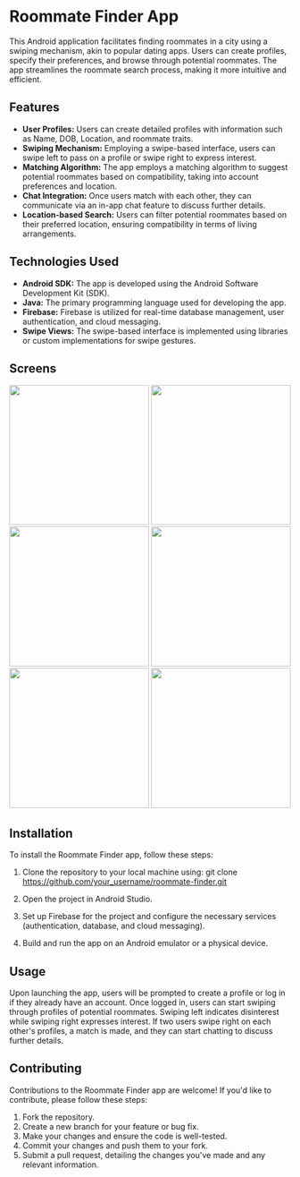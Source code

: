 # Roommate Finder App

This Android application facilitates finding roommates in a city using a swiping mechanism, akin to popular dating apps. Users can create profiles, specify their preferences, and browse through potential roommates. The app streamlines the roommate search process, making it more intuitive and efficient.

## Features
- **User Profiles:** Users can create detailed profiles with information such as Name, DOB, Location, and roommate traits.
- **Swiping Mechanism:** Employing a swipe-based interface, users can swipe left to pass on a profile or swipe right to express interest.
- **Matching Algorithm:** The app employs a matching algorithm to suggest potential roommates based on compatibility, taking into account preferences and location.
- **Chat Integration:** Once users match with each other, they can communicate via an in-app chat feature to discuss further details.
- **Location-based Search:** Users can filter potential roommates based on their preferred location, ensuring compatibility in terms of living arrangements.

## Technologies Used
- **Android SDK:** The app is developed using the Android Software Development Kit (SDK).
- **Java:** The primary programming language used for developing the app.
- **Firebase:** Firebase is utilized for real-time database management, user authentication, and cloud messaging.
- **Swipe Views:** The swipe-based interface is implemented using libraries or custom implementations for swipe gestures.

## Screens
<img src="https://github.com/user-attachments/assets/6e10a32d-6201-42db-9d8b-d6ee86132d11" width="250">

<img src="https://github.com/user-attachments/assets/3cff3ee2-5ac6-4794-a626-3ee5c9dd9f62" width="250">

<img src="https://github.com/user-attachments/assets/45d33e00-3153-4620-9e60-6b901b2b4852" width="250">

<img src="https://github.com/user-attachments/assets/913022b4-b9ce-4410-870e-b182c2a997e3" width="250">

<img src="https://github.com/user-attachments/assets/26c8205f-47cc-4d14-86e1-b0ea49699c5e" width="250">

<img src="https://github.com/user-attachments/assets/66c0fcdc-3a01-4c2e-8263-dde32e041484" width="250">


## Installation
To install the Roommate Finder app, follow these steps:

1. Clone the repository to your local machine using:
   git clone https://github.com/your_username/roommate-finder.git

2. Open the project in Android Studio.

3. Set up Firebase for the project and configure the necessary services (authentication, database, and cloud messaging).

4. Build and run the app on an Android emulator or a physical device.

## Usage
Upon launching the app, users will be prompted to create a profile or log in if they already have an account. Once logged in, users can start swiping through profiles of potential roommates. Swiping left indicates disinterest while swiping right expresses interest. If two users swipe right on each other's profiles, a match is made, and they can start chatting to discuss further details.

## Contributing
Contributions to the Roommate Finder app are welcome! If you'd like to contribute, please follow these steps:
1. Fork the repository.
2. Create a new branch for your feature or bug fix.
3. Make your changes and ensure the code is well-tested.
4. Commit your changes and push them to your fork.
5. Submit a pull request, detailing the changes you've made and any relevant information.

